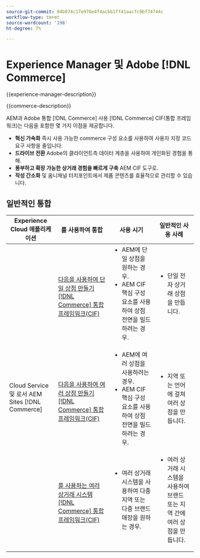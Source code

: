 ```yaml
---
source-git-commit: 94b074c17e976e4f4acbb1ff41aacfc9bf74744c
workflow-type: tm+mt
source-wordcount: '198'
ht-degree: 7%

---
```



# Experience Manager 및 Adobe [!DNL Commerce]

{{experience-manager-description}}

{{commerce-description}}

AEM과 Adobe 통합 [!DNL Commerce] 사용 [!DNL Commerce] CIF(통합 프레임워크)는 다음을 포함한 몇 가지 이점을 제공합니다.

+ **혁신 가속화** 즉시 사용 가능한 commerce 구성 요소를 사용하여 사용자 지정 코드 요구 사항을 줄입니다.
+ **드라이브 전환** Adobe의 클라이언트측 데이터 계층을 사용하여 개인화된 경험을 통해.
+ **풍부하고 확장 가능한 상거래 경험을 빠르게 구축** AEM CIF 도구로.
+ **작성 간소화** 및 옴니채널 터치포인트에서 제품 콘텐츠를 효율적으로 관리할 수 있습니다.

## 일반적인 통합

<table>
    <thead>
        <tr>
            <th>Experience Cloud 애플리케이션</th>
            <th>를 사용하여 통합</th>
            <th>사용 시기</th>
            <th>일반적인 사용 사례</th>
        </tr>
    </thead>
    <tbody>
        <tr>
            <td rowspan="3">Cloud Service 및 로서 AEM Sites [!DNL Commerce]</td>
            <td><a href="https://experienceleague.adobe.com/docs/experience-manager-cloud-service/content/content-and-commerce/storefront/getting-started.html" target="_blank" rel="noreferrer">다음을 사용하여 단일 상점 만들기 [!DNL Commerce] 통합 프레임워크(CIF)</a></td>
            <td>
                <ul style="margin-top: 0;">
                    <li>AEM에 단일 상점을 원하는 경우.</li>
                    <li>AEM CIF 핵심 구성 요소를 사용하여 상점 전면을 빌드하려는 경우.</li>
                </ul>
            </td>
            <td>
                <ul style="margin-top: 0;">
                    <li>
                        단일 전자 상거래 상점을 만듭니다.
                    </li>
                </ul>
            </td>
        </tr>
        <tr>
            <td><a href="https://experienceleague.adobe.com/docs/experience-manager-cloud-service/content/content-and-commerce/storefront/administering/multi-store-setup.html" target="_blank" rel="noreferrer">다음을 사용하여 여러 상점 만들기 [!DNL Commerce] 통합 프레임워크(CIF)</a></td>
            <td>
                <ul style="margin-top: 0;">
                    <li>AEM에 여러 상점을 사용하려는 경우.</li>
                    <li>AEM CIF 핵심 구성 요소를 사용하여 상점 전면을 빌드하려는 경우.</li>
                </ul>
            </td>
            <td>
                <ul style="margin-top: 0;">
                    <li>지역 또는 언어에 걸쳐 여러 상점을 만듭니다.</li>
                </ul>
            </td>
        </tr>
        <tr>
            <td><a href="https://experienceleague.adobe.com/docs/experience-manager-cloud-service/content/content-and-commerce/storefront/administering/multiple-commerce-systems-setup.html" target="_blank" rel="noreferrer">를 사용하는 여러 상거래 시스템 [!DNL Commerce] 통합 프레임워크(CIF)</a></td>
            <td>
                <ul style="margin-top: 0;"><li>여러 상거래 시스템을 사용하여 다중 지역 또는 다중 브랜드 매장을 원하는 경우.</li></ul>
            </td>
            <td>
                <ul style="margin-top: 0;"><li>여러 상거래 시스템을 사용하여 브랜드 또는 지역 간에 여러 상점을 만듭니다.</li></ul>
            </td>
        </tr>
    </tbody>          
</table>
